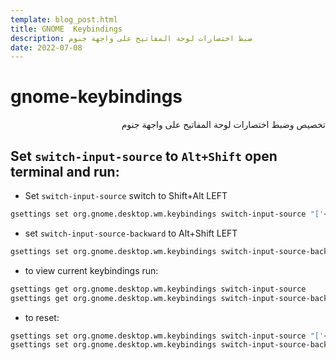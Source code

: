 ```yaml
---
template: blog_post.html
title: GNOME  Keybindings
description: ضبط اختصارات لوحة المفاتيح على واجهة جنوم
date: 2022-07-08
---
```


# gnome-keybindings

<div dir="rtl">
تخصيص وضبط اختصارات لوحة المفاتيح على واجهة جنوم
</div>

<p hidden>#more</p>

## Set `switch-input-source` to `Alt+Shift` open terminal and run:

* Set `switch-input-source` switch to Shift+Alt LEFT

```bash
gsettings set org.gnome.desktop.wm.keybindings switch-input-source "['<Shift>Alt_L']"
```

* set `switch-input-source-backward` to Alt+Shift LEFT

```bash
gsettings set org.gnome.desktop.wm.keybindings switch-input-source-backward "['<Alt>Shift_L']"
```

* to view current keybindings run:

```bash
gsettings get org.gnome.desktop.wm.keybindings switch-input-source
gsettings get org.gnome.desktop.wm.keybindings switch-input-source-backward
```

* to reset:

```sh
gsettings set org.gnome.desktop.wm.keybindings switch-input-source "['<Super>space', 'XF86Keyboard']"
gsettings set org.gnome.desktop.wm.keybindings switch-input-source-backward "['<Shift><Super>space', '<Shift>XF86Keyboard']"
```
